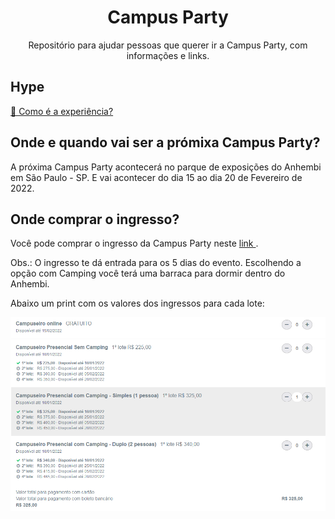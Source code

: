 <h1 align="center"> Campus Party </h1>
<p align="center"> Repositório para ajudar pessoas que querer ir a Campus Party, com informações e links. </p>

<h2> Hype </h2>
<a href="https://www.youtube.com/watch?v=2oQpteSQwkA"> 🔗 Como é a experiência? </a>

<h2> Onde e quando vai ser a prómixa Campus Party? </h2>
<p> A próxima Campus Party acontecerá no parque de exposições do Anhembi em São Paulo - SP. E vai acontecer do dia 15 ao dia 20 de Fevereiro de 2022.</p>

<h2> Onde comprar o ingresso? </h2>
<p> Você pode comprar o ingresso da Campus Party neste <a href="https://cpbr14.vaitercampus.org/#/"> link </a>. </p>
<p> Obs.: O ingresso te dá entrada para os 5 dias do evento. Escolhendo a opção com Camping você terá uma barraca para dormir dentro do Anhembi. </p>
<p> Abaixo um print com os valores dos ingressos para cada lote: </p>
<img src="img/campusValores.png" alt="Valores dos ingressos">
